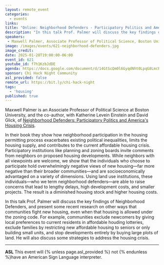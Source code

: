 ```yaml
---
layout: remote_event
categories:
  - events
links: 
title: "Online: Neighborhood Defenders - Participatory Politics and America's Housing Crisis"
description: "In this talk Prof. Palmer will discuss the key findings of Neighborhood Defenders, and present some recent research on other ways that communities fight new housing, even when that housing is allowed under the zoning code. For example, communities exclude newcomers by giving local preferences to current residents in affordable houding lotteries, exclude families by restricting new affordable housing to seniors or only building small units, and stop developments entirely by buying large plots of land. He will also discuss some strategies to address the housing crisis."
speakers:
 - Maxwell Palmer, Associate Professor of Political Science, Boston University. He/him
image: /images/events/621-neighborhood-defenders.jpg
image_credit:
date: 2025-01-28T19:00:00-06:00
event_id: 621
youtube_id: f7h1KzbJdDE
agenda: https://docs.google.com/document/d/14GtScQm0l6GyqdNht0LpqG8LmcEF7i3COjNJ06PaTj8/edit#
sponsor: Chi Hack Night Community
asl_provided: false
remote_url: https://bit.ly/chi-hack-night
tags: 
  - 'housing'
published: true
---
```


Maxwell Palmer is an Associate Professor of Political Science at Boston University, and the co-author, with Katherine Levein Einstein and David Glick, of [Neighborhood Defenders: Participatory Politics and America's Housing Crisis](https://www.housingpolitics.com/neighborhood_defenders/). 

In their book they show how neighborhood participation in the housing permitting process exacerbates existing political inequalities, limits the housing supply, and contributes to the current affordable housing crisis. Participatory institutions like planning and zoning boards invite comments from neighbors on proposed housing developments. While neighbors with all viewpoints are welcome, we show that the individuals who choose to participate hold overwhelmingly negative views of new housing—far more negative than their broader communities—and are socioeconomically advantaged on a variety of dimensions. Using land use institutions, these individuals—who we term neighborhood defenders—are able to raise concerns that lead to lengthy delays, high development costs, and smaller projects. The result is a diminished housing stock and higher housing costs.

In this talk Prof. Palmer will discuss the key findings of Neighborhood Defenders, and present some recent research on other ways that communities fight new housing, even when that housing is allowed under the zoning code. For example, communities exclude newcomers by giving local preferences to current residents in affordable houding lotteries, exclude families by restricting new affordable housing to seniors or only building small units, and stop developments entirely by buying large plots of land. He will also discuss some strategies to address the housing crisis.

---

**ASL** This event will {% unless page.asl_provided %} not {% endunless %}have an American Sign Language interpreter.
